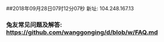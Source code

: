 ##2018年09月28日07时12分07秒 新址: 104.248.167.13
### 兔友常见问题及解答: https://github.com/wanggonging/d/blob/w/FAQ.md
